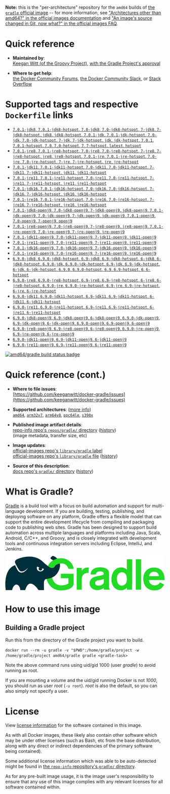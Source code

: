 <!--

********************************************************************************

WARNING:

    DO NOT EDIT "gradle/README.md"

    IT IS AUTO-GENERATED

    (from the other files in "gradle/" combined with a set of templates)

********************************************************************************

-->

**Note:** this is the "per-architecture" repository for the `amd64` builds of [the `gradle` official image](https://hub.docker.com/_/gradle) -- for more information, see ["Architectures other than amd64?" in the official images documentation](https://github.com/docker-library/official-images#architectures-other-than-amd64) and ["An image's source changed in Git, now what?" in the official images FAQ](https://github.com/docker-library/faq#an-images-source-changed-in-git-now-what).

# Quick reference

-	**Maintained by**:  
	[Keegan Witt (of the Groovy Project)](https://github.com/keeganwitt/docker-gradle), [with the Gradle Project's approval](https://discuss.gradle.org/t/official-docker-images/21159/8)

-	**Where to get help**:  
	[the Docker Community Forums](https://forums.docker.com/), [the Docker Community Slack](https://dockr.ly/slack), or [Stack Overflow](https://stackoverflow.com/search?tab=newest&q=docker)

# Supported tags and respective `Dockerfile` links

-	[`7.0.1-jdk8`, `7.0.1-jdk8-hotspot`, `7.0-jdk8`, `7.0-jdk8-hotspot`, `7-jdk8`, `7-jdk8-hotspot`, `jdk8`, `jdk8-hotspot`, `7.0.1-jdk`, `7.0.1-jdk-hotspot`, `7.0-jdk`, `7.0-jdk-hotspot`, `7-jdk`, `7-jdk-hotspot`, `jdk`, `jdk-hotspot`, `7.0.1`, `7.0.1-hotspot`, `7.0`, `7.0-hotspot`, `7`, `7-hotspot`, `latest`, `hotspot`](https://github.com/keeganwitt/docker-gradle/blob/2942d9b81a90cc28cf6083af85d9a8e6c64cd68c/hotspot/jdk8/Dockerfile)
-	[`7.0.1-jre8`, `7.0.1-jre8-hotspot`, `7.0-jre8`, `7.0-jre8-hotspot`, `7-jre8`, `7-jre8-hotspot`, `jre8`, `jre8-hotspot`, `7.0.1-jre`, `7.0.1-jre-hotspot`, `7.0-jre`, `7.0-jre-hotspot`, `7-jre`, `7-jre-hotspot`, `jre`, `jre-hotspot`](https://github.com/keeganwitt/docker-gradle/blob/2942d9b81a90cc28cf6083af85d9a8e6c64cd68c/hotspot/jre8/Dockerfile)
-	[`7.0.1-jdk11`, `7.0.1-jdk11-hotspot`, `7.0-jdk11`, `7.0-jdk11-hotspot`, `7-jdk11`, `7-jdk11-hotspot`, `jdk11`, `jdk11-hotspot`](https://github.com/keeganwitt/docker-gradle/blob/2942d9b81a90cc28cf6083af85d9a8e6c64cd68c/hotspot/jdk11/Dockerfile)
-	[`7.0.1-jre11`, `7.0.1-jre11-hotspot`, `7.0-jre11`, `7.0-jre11-hotspot`, `7-jre11`, `7-jre11-hotspot`, `jre11`, `jre11-hotspot`](https://github.com/keeganwitt/docker-gradle/blob/2942d9b81a90cc28cf6083af85d9a8e6c64cd68c/hotspot/jre11/Dockerfile)
-	[`7.0.1-jdk16`, `7.0.1-jdk16-hotspot`, `7.0-jdk16`, `7.0-jdk16-hotspot`, `7-jdk16`, `7-jdk16-hotspot`, `jdk16`, `jdk16-hotspot`](https://github.com/keeganwitt/docker-gradle/blob/2942d9b81a90cc28cf6083af85d9a8e6c64cd68c/hotspot/jdk16/Dockerfile)
-	[`7.0.1-jre16`, `7.0.1-jre16-hotspot`, `7.0-jre16`, `7.0-jre16-hotspot`, `7-jre16`, `7-jre16-hotspot`, `jre16`, `jre16-hotspot`](https://github.com/keeganwitt/docker-gradle/blob/2942d9b81a90cc28cf6083af85d9a8e6c64cd68c/hotspot/jre16/Dockerfile)
-	[`7.0.1-jdk8-openj9`, `7.0-jdk8-openj9`, `7-jdk8-openj9`, `jdk8-openj9`, `7.0.1-jdk-openj9`, `7.0-jdk-openj9`, `7-jdk-openj9`, `jdk-openj9`, `7.0.1-openj9`, `7.0-openj9`, `7-openj9`, `openj9`](https://github.com/keeganwitt/docker-gradle/blob/2942d9b81a90cc28cf6083af85d9a8e6c64cd68c/openj9/jdk8/Dockerfile)
-	[`7.0.1-jre8-openj9`, `7.0-jre8-openj9`, `7-jre8-openj9`, `jre8-openj9`, `7.0.1-jre-openj9`, `7.0-jre-openj9`, `7-jre-openj9`, `jre-openj9`](https://github.com/keeganwitt/docker-gradle/blob/2942d9b81a90cc28cf6083af85d9a8e6c64cd68c/openj9/jre8/Dockerfile)
-	[`7.0.1-jdk11-openj9`, `7.0-jdk11-openj9`, `7-jdk11-openj9`, `jdk11-openj9`](https://github.com/keeganwitt/docker-gradle/blob/2942d9b81a90cc28cf6083af85d9a8e6c64cd68c/openj9/jdk11/Dockerfile)
-	[`7.0.1-jre11-openj9`, `7.0-jre11-openj9`, `7-jre11-openj9`, `jre11-openj9`](https://github.com/keeganwitt/docker-gradle/blob/2942d9b81a90cc28cf6083af85d9a8e6c64cd68c/openj9/jre11/Dockerfile)
-	[`7.0.1-jdk16-openj9`, `7.0-jdk16-openj9`, `7-jdk16-openj9`, `jdk16-openj9`](https://github.com/keeganwitt/docker-gradle/blob/2942d9b81a90cc28cf6083af85d9a8e6c64cd68c/openj9/jdk16/Dockerfile)
-	[`7.0.1-jre16-openj9`, `7.0-jre16-openj9`, `7-jre16-openj9`, `jre16-openj9`](https://github.com/keeganwitt/docker-gradle/blob/2942d9b81a90cc28cf6083af85d9a8e6c64cd68c/openj9/jre16/Dockerfile)
-	[`6.9.0-jdk8`, `6.9.0-jdk8-hotspot`, `6.9-jdk8`, `6.9-jdk8-hotspot`, `6-jdk8`, `6-jdk8-hotspot`, `6.9.0-jdk`, `6.9.0-jdk-hotspot`, `6.9-jdk`, `6.9-jdk-hotspot`, `6-jdk`, `6-jdk-hotspot`, `6.9.0`, `6.9.0-hotspot`, `6.9`, `6.9-hotspot`, `6`, `6-hotspot`](https://github.com/keeganwitt/docker-gradle/blob/337ce758ae6c3b0c6ebe2e00f5eef2743d34c165/hotspot/jdk8/Dockerfile)
-	[`6.9.0-jre8`, `6.9.0-jre8-hotspot`, `6.9-jre8`, `6.9-jre8-hotspot`, `6-jre8`, `6-jre8-hotspot`, `6.9.0-jre`, `6.9.0-jre-hotspot`, `6.9-jre`, `6.9-jre-hotspot`, `6-jre`, `6-jre-hotspot`](https://github.com/keeganwitt/docker-gradle/blob/337ce758ae6c3b0c6ebe2e00f5eef2743d34c165/hotspot/jre8/Dockerfile)
-	[`6.9.0-jdk11`, `6.9.0-jdk11-hotspot`, `6.9-jdk11`, `6.9-jdk11-hotspot`, `6-jdk11`, `6-jdk11-hotspot`](https://github.com/keeganwitt/docker-gradle/blob/337ce758ae6c3b0c6ebe2e00f5eef2743d34c165/hotspot/jdk11/Dockerfile)
-	[`6.9.0-jre11`, `6.9.0-jre11-hotspot`, `6.9-jre11`, `6.9-jre11-hotspot`, `6-jre11`, `6-jre11-hotspot`](https://github.com/keeganwitt/docker-gradle/blob/337ce758ae6c3b0c6ebe2e00f5eef2743d34c165/hotspot/jre11/Dockerfile)
-	[`6.9.0-jdk8-openj9`, `6.9-jdk8-openj9`, `6-jdk8-openj9`, `6.9.0-jdk-openj9`, `6.9-jdk-openj9`, `6-jdk-openj9`, `6.9.0-openj9`, `6.9-openj9`, `6-openj9`](https://github.com/keeganwitt/docker-gradle/blob/337ce758ae6c3b0c6ebe2e00f5eef2743d34c165/openj9/jdk8/Dockerfile)
-	[`6.9.0-jre8-openj9`, `6.9-jre8-openj9`, `6-jre8-openj9`, `6.9.0-jre-openj9`, `6.9-jre-openj9`, `6-jre-openj9`](https://github.com/keeganwitt/docker-gradle/blob/337ce758ae6c3b0c6ebe2e00f5eef2743d34c165/openj9/jre8/Dockerfile)
-	[`6.9.0-jdk11-openj9`, `6.9-jdk11-openj9`, `6-jdk11-openj9`](https://github.com/keeganwitt/docker-gradle/blob/337ce758ae6c3b0c6ebe2e00f5eef2743d34c165/openj9/jdk11/Dockerfile)
-	[`6.9.0-jre11-openj9`, `6.9-jre11-openj9`, `6-jre11-openj9`](https://github.com/keeganwitt/docker-gradle/blob/337ce758ae6c3b0c6ebe2e00f5eef2743d34c165/openj9/jre11/Dockerfile)

[![amd64/gradle build status badge](https://img.shields.io/jenkins/s/https/doi-janky.infosiftr.net/job/multiarch/job/amd64/job/gradle.svg?label=amd64/gradle%20%20build%20job)](https://doi-janky.infosiftr.net/job/multiarch/job/amd64/job/gradle/)

# Quick reference (cont.)

-	**Where to file issues**:  
	[https://github.com/keeganwitt/docker-gradle/issues](https://github.com/keeganwitt/docker-gradle/issues)

-	**Supported architectures**: ([more info](https://github.com/docker-library/official-images#architectures-other-than-amd64))  
	[`amd64`](https://hub.docker.com/r/amd64/gradle/), [`arm32v7`](https://hub.docker.com/r/arm32v7/gradle/), [`arm64v8`](https://hub.docker.com/r/arm64v8/gradle/), [`ppc64le`](https://hub.docker.com/r/ppc64le/gradle/), [`s390x`](https://hub.docker.com/r/s390x/gradle/)

-	**Published image artifact details**:  
	[repo-info repo's `repos/gradle/` directory](https://github.com/docker-library/repo-info/blob/master/repos/gradle) ([history](https://github.com/docker-library/repo-info/commits/master/repos/gradle))  
	(image metadata, transfer size, etc)

-	**Image updates**:  
	[official-images repo's `library/gradle` label](https://github.com/docker-library/official-images/issues?q=label%3Alibrary%2Fgradle)  
	[official-images repo's `library/gradle` file](https://github.com/docker-library/official-images/blob/master/library/gradle) ([history](https://github.com/docker-library/official-images/commits/master/library/gradle))

-	**Source of this description**:  
	[docs repo's `gradle/` directory](https://github.com/docker-library/docs/tree/master/gradle) ([history](https://github.com/docker-library/docs/commits/master/gradle))

# What is Gradle?

[Gradle](https://gradle.org/) is a build tool with a focus on build automation and support for multi-language development. If you are building, testing, publishing, and deploying software on any platform, Gradle offers a flexible model that can support the entire development lifecycle from compiling and packaging code to publishing web sites. Gradle has been designed to support build automation across multiple languages and platforms including Java, Scala, Android, C/C++, and Groovy, and is closely integrated with development tools and continuous integration servers including Eclipse, IntelliJ, and Jenkins.

![logo](https://raw.githubusercontent.com/docker-library/docs/c3d3ca6beed000f9ba6eabc98f3399158f520256/gradle/logo.png)

# How to use this image

## Building a Gradle project

Run this from the directory of the Gradle project you want to build.

`docker run --rm -u gradle -v "$PWD":/home/gradle/project -w /home/gradle/project amd64/gradle gradle <gradle-task>`

Note the above command runs using uid/gid 1000 (user *gradle*) to avoid running as root.

If you are mounting a volume and the uid/gid running Docker is not *1000*, you should run as user *root* (`-u root`). *root* is also the default, so you can also simply not specify a user.

# License

View [license information](https://gradle.org/license/) for the software contained in this image.

As with all Docker images, these likely also contain other software which may be under other licenses (such as Bash, etc from the base distribution, along with any direct or indirect dependencies of the primary software being contained).

Some additional license information which was able to be auto-detected might be found in [the `repo-info` repository's `gradle/` directory](https://github.com/docker-library/repo-info/tree/master/repos/gradle).

As for any pre-built image usage, it is the image user's responsibility to ensure that any use of this image complies with any relevant licenses for all software contained within.
